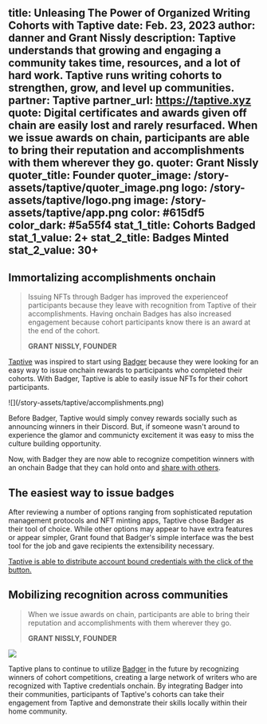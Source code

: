 title: Unleasing The Power of Organized Writing Cohorts with Taptive
date: Feb. 23, 2023
author: danner and Grant Nissly
description: Taptive understands that growing and engaging a community takes time, resources, and a lot of hard work. Taptive runs writing cohorts to strengthen, grow, and level up communities. 
partner: Taptive
partner_url: https://taptive.xyz
quote: Digital certificates and awards given off chain are easily lost and rarely resurfaced. When we issue awards on chain, participants are able to bring their reputation and accomplishments with them wherever they go.
quoter: Grant Nissly
quoter_title: Founder
quoter_image: /story-assets/taptive/quoter_image.png
logo: /story-assets/taptive/logo.png
image: /story-assets/taptive/app.png
color: #615df5
color_dark: #5a55f4
stat_1_title: Cohorts Badged
stat_1_value: 2+
stat_2_title: Badges Minted
stat_2_value: 30+
---
## Immortalizing accomplishments onchain

> Issuing NFTs through Badger has improved the experienceof participants because they leave with recognition from Taptive of their accomplishments. Having onchain Badges has also increased engagement because cohort participants know there is an award at the end of the cohort. 
>
> **GRANT NISSLY, FOUNDER**

[Taptive](https://taptive.xyz) was inspired to start using [Badger](/) because they were looking for an easy way to issue onchain rewards to participants who completed their cohorts. With Badger, Taptive is able to easily issue NFTs for their cohort participants. 

<div className="blobs">![](/story-assets/taptive/accomplishments.png)<div className="blob" style="background: #615df5"></div><div className="blob" style="background: #5a55f4"></div></div>

Before Badger, Taptive would simply convey rewards socially such as announcing winners in their Discord. But, if someone wasn't around to experience the glamor and communicty excitement it was easy to miss the culture building opportunity. 

Now, with Badger they are now able to recognize competition winners with an onchain Badge that they can hold onto and [share with others](/stories/mdao/#meaningful-representation-of-achievement).
 
## The easiest way to issue badges

After reviewing a number of options ranging from sophisticated reputation management protocols and NFT minting apps, Taptive chose Badger as their tool of choice. While other options may appear to have extra features or appear simpler, Grant found that Badger's simple interface was the best tool for the job and gave recipients the extensibility necessary.

[Taptive is able to distribute account bound credentials with the click of the button.](https://docs.trybadger.com/our-vision)

## Mobilizing recognition across communities

> When we issue awards on chain, participants are able to bring their reputation and accomplishments with them wherever they go. 
>
> **GRANT NISSLY, FOUNDER**

![](/story-assets/taptive/collab.png) 

Taptive plans to continue to utilize [Badger](/) in the future by recognizing winners of cohort competitions, creating a large network of writers who are recognized with Taptive credentials onchain. By integrating Badger into their communities, participants of Taptive's cohorts can take their engagement from Taptive and demonstrate their skills locally within their home community.